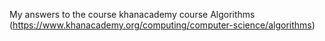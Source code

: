 My answers to the course khanacademy course Algorithms (https://www.khanacademy.org/computing/computer-science/algorithms)


